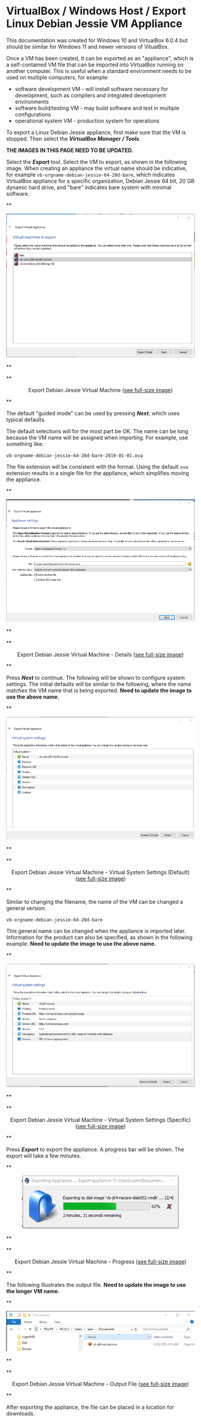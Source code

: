 # VirtualBox / Windows Host / Export Linux Debian Jessie VM Appliance #

This documentation was created for Windows 10 and VirtualBox 6.0.4
but should be similar for Windows 11 and newer versions of VitualBox.

Once a VM has been created, it can be exported as an "appliance", which is a self-contained
VM file that can be imported into VirtualBox running on another computer.
This is useful when a standard environment needs to be used on multiple computers,
for example:

*   software development VM - will install software necessary for development,
    such as compilers and integrated development environments
*   software build/testing VM - may build software and test in multiple configurations
*   operational system VM - production system for operations

To export a Linux Debian Jessie appliance, first make sure that the VM is stopped.
Then select the ***VirtualBox Manager / Tools***.

**THE IMAGES IN THIS PAGE NEED TO BE UPDATED.**

Select the ***Export*** tool.  Select the VM to export, as shown in the following image.
When creating an appliance the virtual name should be indicative,
for example `vb-orgname-debian-jessie-64-20d-bare`,
which indicates VirtualBox appliance for a specific organization, Debian Jessie 64 bit, 20 GB dynamic hard drive,
and "bare" indicates bare system with minimal software.

**<p style="text-align: center;">
![Export Debian Jessie virtual machine](images/export-debian-jessie1.png)
</p>**

**<p style="text-align: center;">
Export Debian Jessie Virtual Machine (<a href="../images/export-debian-jessie1.png">see full-size image</a>)
</p>**

The default "guided mode" can be used by pressing ***Next***, which uses typical defaults.

The default selections will for the most part be OK.
The name can be long because the VM name will be assigned when importing.  For example, use something like:

```
vb-orgname-debian-jessie-64-20d-bare-2019-01-01.ova
```

The file extension will be consistent with the format.
Using the default `ova` extension results in a single file for the appliance, which simplifies moving the appliance.

**<p style="text-align: center;">
![Virtual machine details](images/export-debian-jessie2.png)
</p>**

**<p style="text-align: center;">
Export Debian Jessie Virtual Machine - Details (<a href="../images/export-debian-jessie2.png">see full-size image</a>)
</p>**

Press ***Next*** to continue.  The following will be shown to configure system settings.
The initial defaults will be similar to the following, where the name matches the VM name that is being exported.
**Need to update the image to use the above name.**

**<p style="text-align: center;">
![Virtual system settings](images/export-debian-jessie3.png)
</p>**

**<p style="text-align: center;">
Export Debian Jessie Virtual Machine - Virtual System Settings (Default) (<a href="../images/export-debian-jessie3.png">see full-size image</a>)
</p>**

Similar to changing the filename, the name of the VM can be changed a general version:

```
vb-orgname-debian-jessie-64-20d-bare
```

This general name can be changed when the appliance is imported later.
Information for the product can also be specified, as shown in the following example.
**Need to update the image to use the above name.**

**<p style="text-align: center;">
![Virtual system specific settings](images/export-debian-jessie4.png)
</p>**

**<p style="text-align: center;">
Export Debian Jessie Virtual Machine - Virtual System Settings (Specific) (<a href="../images/export-debian-jessie4.png">see full-size image</a>)
</p>**

Press ***Export*** to export the appliance.  A progress bar will be shown.  The export will take a few minutes.

**<p style="text-align: center;">
![Export virtual machine progress](images/export-debian-jessie5-progress.png)
</p>**

**<p style="text-align: center;">
Export Debian Jessie Virtual Machine - Progress (<a href="../images/export-debian-jessie5-progress.png">see full-size image</a>)
</p>**

The following illustrates the output file. **Need to update the image to use the longer VM name.**

**<p style="text-align: center;">
![Export output file](images/export-debian-jessie6-file.png)
</p>**

**<p style="text-align: center;">
Export Debian Jessie Virtual Machine - Output File (<a href="../images/export-debian-jessie6-file.png">see full-size image</a>)
</p>**

After exporting the appliance, the file can be placed in a location for downloads.
